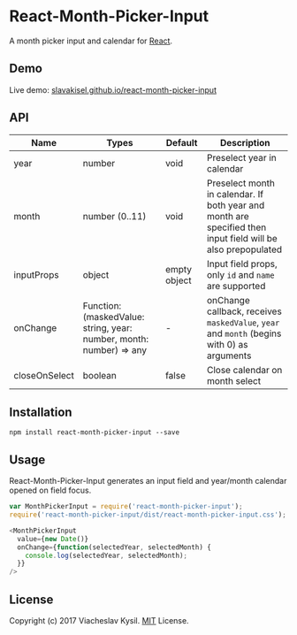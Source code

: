 React-Month-Picker-Input
====================

A month picker input and calendar for [React](http://facebook.github.io/react/index.html).

## Demo

Live demo: [slavakisel.github.io/react-month-picker-input](https://slavakisel.github.io/react-month-picker-input/)

## API

| Name | Types | Default | Description |
|---|---|---|---|
| year | number | void | Preselect year in calendar |
| month | number (0..11) | void | Preselect month in calendar. If both year and month are specified then input field will be also prepopulated |
| inputProps | object | empty object | Input field props, only `id` and `name` are supported |
| onChange | Function: (maskedValue: string, year: number, month: number) => any | - | onChange callback, receives `maskedValue`, `year` and `month` (begins with 0) as arguments |
| closeOnSelect | boolean | false | Close calendar on month select |

## Installation

```
npm install react-month-picker-input --save
```

## Usage

React-Month-Picker-Input generates an input field and year/month calendar opened on field focus.

```js
var MonthPickerInput = require('react-month-picker-input');
require('react-month-picker-input/dist/react-month-picker-input.css');

<MonthPickerInput
  value={new Date()}
  onChange={function(selectedYear, selectedMonth) {
    console.log(selectedYear, selectedMonth);
  }}
/>
```

## License

Copyright (c) 2017 Viacheslav Kysil. [MIT](LICENSE) License.
